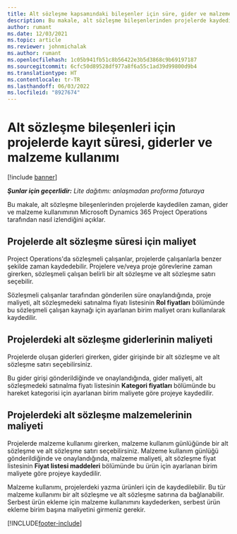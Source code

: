 ```yaml
---
title: Alt sözleşme kapsamındaki bileşenler için süre, gider ve malzeme kullanımını kaydetme
description: Bu makale, alt sözleşme bileşenlerinden projelerde kaydedilen zaman, gider ve malzeme kullanımının Microsoft Dynamics 365 Project Operations tarafından nasıl izlendiğini açıklar.
author: rumant
ms.date: 12/03/2021
ms.topic: article
ms.reviewer: johnmichalak
ms.author: rumant
ms.openlocfilehash: 1c05b941fb51c8b56422e3b5d3868c9b69197187
ms.sourcegitcommit: 6cfc50d89528df977a8f6a55c1ad39d99800d9b4
ms.translationtype: HT
ms.contentlocale: tr-TR
ms.lasthandoff: 06/03/2022
ms.locfileid: "8927674"
---
```

# <a name="recording-time-expenses-and-material-usage-on-projects-for-subcontracted-components"></a>Alt sözleşme bileşenleri için projelerde kayıt süresi, giderler ve malzeme kullanımı

[!include [banner](../../includes/dataverse-preview.md)]

_**Şunlar için geçerlidir:** Lite dağıtımı: anlaşmadan proforma faturaya_

Bu makale, alt sözleşme bileşenlerinden projelerde kaydedilen zaman, gider ve malzeme kullanımının Microsoft Dynamics 365 Project Operations tarafından nasıl izlendiğini açıklar.

## <a name="costing-for-subcontractor-time-on-projects"></a>Projelerde alt sözleşme süresi için maliyet
Project Operations'da sözleşmeli çalışanlar, projelerde çalışanlarla benzer şekilde zaman kaydedebilir. Projelere ve/veya proje görevlerine zaman girerken, sözleşmeli çalışan belirli bir alt sözleşme ve alt sözleşme satırı seçebilir.

Sözleşmeli çalışanlar tarafından gönderilen süre onaylandığında, proje maliyeti, alt sözleşmedeki satınalma fiyatı listesinin **Rol fiyatları** bölümünde bu sözleşmeli çalışan kaynağı için ayarlanan birim maliyet oranı kullanılarak kaydedilir.

## <a name="costing-for-subcontracted-expenses-on-projects"></a>Projelerdeki alt sözleşme giderlerinin maliyeti
Projelerde oluşan giderleri girerken, gider girişinde bir alt sözleşme ve alt sözleşme satırı seçebilirsiniz. 

Bu gider girişi gönderildiğinde ve onaylandığında, gider maliyeti, alt sözleşmedeki satınalma fiyatı listesinin **Kategori fiyatları** bölümünde bu hareket kategorisi için ayarlanan birim maliyete göre projeye kaydedilir.

## <a name="costing-for-subcontracted-materials-on-projects"></a>Projelerdeki alt sözleşme malzemelerinin maliyeti
Projelerde malzeme kullanımı girerken, malzeme kullanım günlüğünde bir alt sözleşme ve alt sözleşme satırı seçebilirsiniz. Malzeme kullanım günlüğü gönderildiğinde ve onaylandığında, malzeme maliyeti, alt sözleşme fiyat listesinin **Fiyat listesi maddeleri** bölümünde bu ürün için ayarlanan birim maliyete göre projeye kaydedilir.

Malzeme kullanımı, projelerdeki yazma ürünleri için de kaydedilebilir. Bu tür malzeme kullanımı bir alt sözleşme ve alt sözleşme satırına da bağlanabilir. Serbest ürün ekleme için malzeme kullanımını kaydederken, serbest ürün ekleme birim başına maliyetini girmeniz gerekir. 


[!INCLUDE[footer-include](../../includes/footer-banner.md)]
